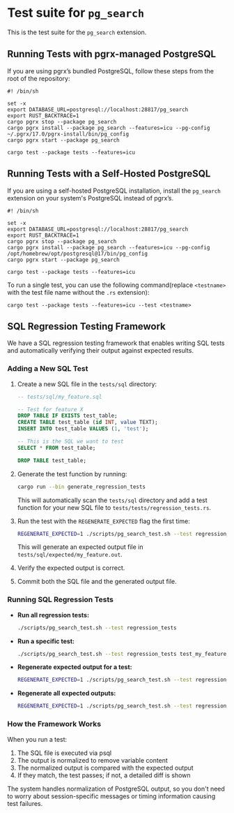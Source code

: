 # Test suite for `pg_search`

This is the test suite for the `pg_search` extension.

## Running Tests with pgrx-managed PostgreSQL

If you are using pgrx’s bundled PostgreSQL, follow these steps from the root of the repository:

```shell
#! /bin/sh

set -x
export DATABASE_URL=postgresql://localhost:28817/pg_search
export RUST_BACKTRACE=1
cargo pgrx stop --package pg_search
cargo pgrx install --package pg_search --features=icu --pg-config ~/.pgrx/17.0/pgrx-install/bin/pg_config
cargo pgrx start --package pg_search

cargo test --package tests --features=icu
```

## Running Tests with a Self-Hosted PostgreSQL

If you are using a self-hosted PostgreSQL installation, install the `pg_search` extension on your system's PostgreSQL instead of pgrx’s.

```shell
#! /bin/sh

set -x
export DATABASE_URL=postgresql://localhost:28817/pg_search
export RUST_BACKTRACE=1
cargo pgrx stop --package pg_search
cargo pgrx install --package pg_search --features=icu --pg-config /opt/homebrew/opt/postgresql@17/bin/pg_config
cargo pgrx start --package pg_search

cargo test --package tests --features=icu
```

To run a single test, you can use the following command(replace `<testname>` with the test file name without the `.rs` extension):

```shell
cargo test --package tests --features=icu --test <testname>
```

## SQL Regression Testing Framework

We have a SQL regression testing framework that enables writing SQL tests and automatically verifying their output against expected results.

### Adding a New SQL Test

1. Create a new SQL file in the `tests/sql` directory:

   ```sql
   -- tests/sql/my_feature.sql

   -- Test for feature X
   DROP TABLE IF EXISTS test_table;
   CREATE TABLE test_table (id INT, value TEXT);
   INSERT INTO test_table VALUES (1, 'test');

   -- This is the SQL we want to test
   SELECT * FROM test_table;

   DROP TABLE test_table;
   ```

2. Generate the test function by running:

   ```bash
   cargo run --bin generate_regression_tests
   ```

   This will automatically scan the `tests/sql` directory and add a test function for your new SQL file to `tests/tests/regression_tests.rs`.

3. Run the test with the `REGENERATE_EXPECTED` flag the first time:

   ```bash
   REGENERATE_EXPECTED=1 ./scripts/pg_search_test.sh --test regression_tests test_my_feature
   ```

   This will generate an expected output file in `tests/sql/expected/my_feature.out`.

4. Verify the expected output is correct.

5. Commit both the SQL file and the generated output file.

### Running SQL Regression Tests

- **Run all regression tests:**

  ```bash
  ./scripts/pg_search_test.sh --test regression_tests
  ```

- **Run a specific test:**

  ```bash
  ./scripts/pg_search_test.sh --test regression_tests test_my_feature
  ```

- **Regenerate expected output for a test:**

  ```bash
  REGENERATE_EXPECTED=1 ./scripts/pg_search_test.sh --test regression_tests test_my_feature
  ```

- **Regenerate all expected outputs:**

  ```bash
  REGENERATE_EXPECTED=1 ./scripts/pg_search_test.sh --test regression_tests
  ```

### How the Framework Works

When you run a test:

1. The SQL file is executed via psql
2. The output is normalized to remove variable content
3. The normalized output is compared with the expected output
4. If they match, the test passes; if not, a detailed diff is shown

The system handles normalization of PostgreSQL output, so you don't need to worry about session-specific messages or timing information causing test failures.

